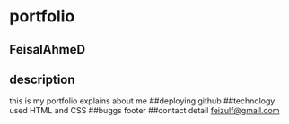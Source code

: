# portfolio

## FeisalAhmeD

## description
this is my portfolio explains about me
##deploying
github
##technology used
HTML and CSS
##buggs
footer
##contact detail
feizulf@gmail.com